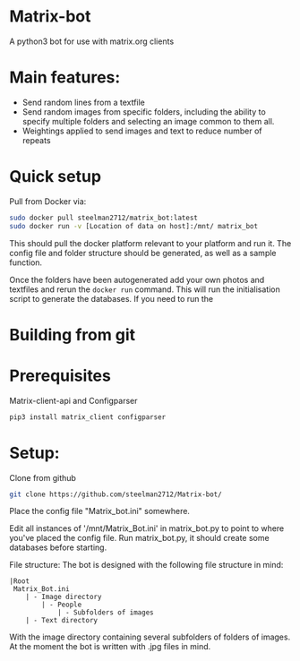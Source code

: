 # Matrix-bot
A python3 bot for use with matrix.org clients


# Main features:

- Send random lines from a textfile
- Send random images from specific folders, including the ability to specify multiple folders and selecting an image common to them all.
- Weightings applied to send images and text to reduce number of repeats


# Quick setup
Pull from Docker via:
```bash
sudo docker pull steelman2712/matrix_bot:latest
sudo docker run -v [Location of data on host]:/mnt/ matrix_bot
```
This should pull the docker platform relevant to your platform and run it. The config file and folder structure should be generated, as well as a sample function.

Once the folders have been autogenerated add your own photos and textfiles and rerun the ```docker run``` command. This will run the initialisation script to generate the databases. If you need to run the 

# Building from git 

# Prerequisites
Matrix-client-api and Configparser
```bash 
pip3 install matrix_client configparser
```
# Setup:

Clone from github
```bash
git clone https://github.com/steelman2712/Matrix-bot/
```
Place the config file "Matrix_bot.ini" somewhere.

Edit all instances of '/mnt/Matrix_Bot.ini' in matrix_bot.py to point to where you've placed the config file. Run matrix_bot.py, it should create some databases before starting.

File structure:
The bot is designed with the following file structure in mind:

    |Root
     Matrix_Bot.ini
        | - Image directory 
            | - People 
                | - Subfolders of images 
        | - Text directory
    


With the image directory containing several subfolders of folders of images. At the moment the bot is written with .jpg files in mind.


